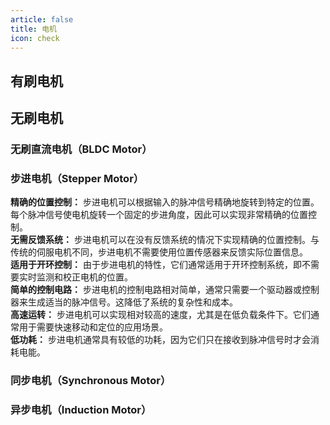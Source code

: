 ```yaml
---
article: false
title: 电机
icon: check
---
```



## 有刷电机



## 无刷电机



### 无刷直流电机（BLDC Motor）<br>


### 步进电机（Stepper Motor）
**精确的位置控制：** 步进电机可以根据输入的脉冲信号精确地旋转到特定的位置。每个脉冲信号使电机旋转一个固定的步进角度，因此可以实现非常精确的位置控制。<br>
**无需反馈系统：** 步进电机可以在没有反馈系统的情况下实现精确的位置控制。与传统的伺服电机不同，步进电机不需要使用位置传感器来反馈实际位置信息。<br>
**适用于开环控制：** 由于步进电机的特性，它们通常适用于开环控制系统，即不需要实时监测和校正电机的位置。<br>
**简单的控制电路：** 步进电机的控制电路相对简单，通常只需要一个驱动器或控制器来生成适当的脉冲信号。这降低了系统的复杂性和成本。<br>
**高速运转：** 步进电机可以实现相对较高的速度，尤其是在低负载条件下。它们通常用于需要快速移动和定位的应用场景。<br>
**低功耗：** 步进电机通常具有较低的功耗，因为它们只在接收到脉冲信号时才会消耗电能。<br>


### 同步电机（Synchronous Motor）<br>



### 异步电机（Induction Motor）





